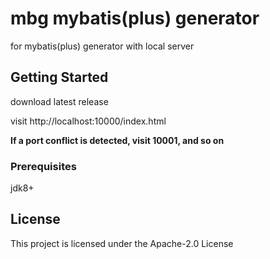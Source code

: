# mbg mybatis(plus) generator

for mybatis(plus) generator with local server

## Getting Started

download latest release 

visit http://localhost:10000/index.html

**If a port conflict is detected, visit 10001, and so on**

### Prerequisites

jdk8+

## License

This project is licensed under the Apache-2.0 License 
